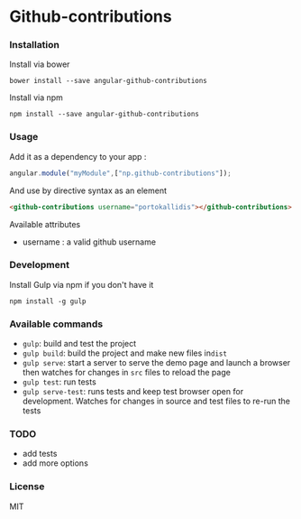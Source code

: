 # Github-contributions

### Installation

Install via bower

```shell
bower install --save angular-github-contributions
```

Install via npm

```shell
npm install --save angular-github-contributions
```

### Usage

Add it as a dependency to your app :

```js
angular.module("myModule",["np.github-contributions"]);
```

And use by directive syntax as an element

```html
<github-contributions username="portokallidis"></github-contributions>
```

Available attributes
* username : a valid github username

### Development

Install Gulp via npm if you don't have it
```shell
npm install -g gulp
```

### Available commands

* `gulp`: build and test the project
* `gulp build`: build the project and make new files in`dist`
* `gulp serve`: start a server to serve the demo page and launch a browser then watches for changes in `src` files to reload the page
* `gulp test`: run tests
* `gulp serve-test`: runs tests and keep test browser open for development. Watches for changes in source and test files to re-run the tests


### TODO

* add tests
* add more options

### License
MIT
